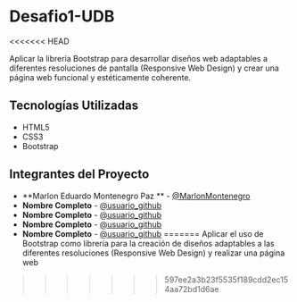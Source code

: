 # Desafio1-UDB
<<<<<<< HEAD

Aplicar la librería Bootstrap para desarrollar diseños web adaptables a diferentes resoluciones de pantalla (Responsive Web Design) y crear una página web funcional y estéticamente coherente.

## Tecnologías Utilizadas

- HTML5
- CSS3 
- Bootstrap


## Integrantes del Proyecto

- **Marlon Eduardo Montenegro Paz ** - [@MarlonMontenegro](https://github.com/MarlonMontenegro)
- **Nombre Completo** - [@usuario_github](https://github.com/usuario_github)
- **Nombre Completo** - [@usuario_github](https://github.com/usuario_github)
- **Nombre Completo** - [@usuario_github](https://github.com/usuario_github)
- **Nombre Completo** - [@usuario_github](https://github.com/usuario_github)
=======
Aplicar el uso de Bootstrap como librería para la creación de diseños adaptables a las diferentes resoluciones (Responsive Web Design) y realizar una página web
>>>>>>> 597ee2a3b23f5535f189cdd2ec154aa72bd1d6ae
